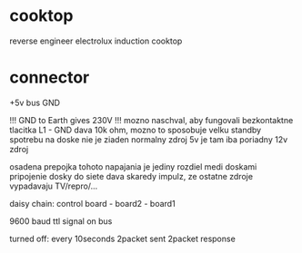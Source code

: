 # cooktop
reverse engineer electrolux induction cooktop


# connector
+5v
bus
GND

!!! GND to Earth gives 230V !!! mozno naschval, aby fungovali bezkontaktne tlacitka
L1 - GND dava 10k ohm, mozno to sposobuje velku standby spotrebu
na doske nie je ziaden normalny zdroj 5v je tam iba poriadny 12v zdroj

osadena prepojka tohoto napajania je jediny rozdiel medi doskami
pripojenie dosky do siete dava skaredy impulz, ze ostatne zdroje vypadavaju TV/repro/...

daisy chain: control board - board2 - board1

9600 baud ttl signal on bus


turned off:
every 10seconds 2packet sent 2packet response


